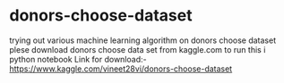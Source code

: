 # donors-choose-dataset
trying out various machine learning algorithm on donors choose dataset
plese download donors choose data set from kaggle.com to run this i python notebook
Link for download:- https://www.kaggle.com/vineet28vi/donors-choose-dataset
